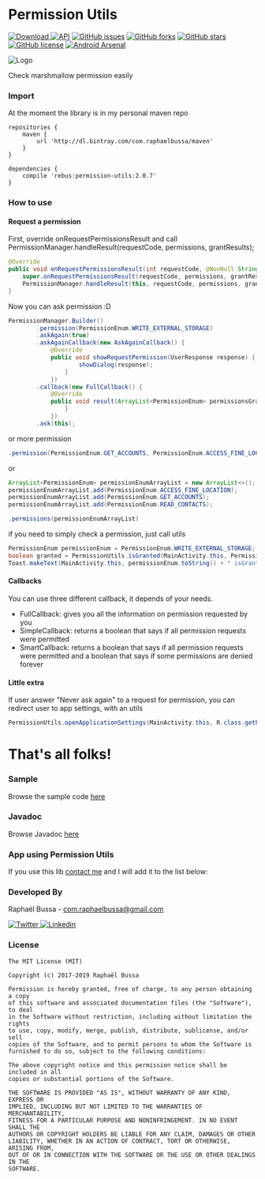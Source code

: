 # Permission Utils
[![Download](https://api.bintray.com/packages/com.raphaelbussa/maven/permission-utils/images/download.svg) ](https://bintray.com/com.raphaelbussa/maven/permission-utils/_latestVersion) [![API](https://img.shields.io/badge/API-14%2B-brightgreen.svg?style=flat)](https://android-arsenal.com/api?level=14) [![GitHub issues](https://img.shields.io/github/issues/com.raphaelbussa/PermissionUtils.svg)](https://github.com/com.raphaelbussa/PermissionUtils/issues) [![GitHub forks](https://img.shields.io/github/forks/com.raphaelbussa/PermissionUtils.svg)](https://github.com/com.raphaelbussa/PermissionUtils/network) [![GitHub stars](https://img.shields.io/github/stars/com.raphaelbussa/PermissionUtils.svg)](https://github.com/com.raphaelbussa/PermissionUtils/stargazers) [![GitHub license](https://img.shields.io/badge/license-MIT-blue.svg)](https://raw.githubusercontent.com/com.raphaelbussa/PermissionUtils/master/LICENSE) [![Android Arsenal](https://img.shields.io/badge/Android%20Arsenal-PermissionUtils-green.svg?style=true)](https://android-arsenal.com/details/1/3951)

![Logo](https://raw.githubusercontent.com/com.raphaelbussa/PermissionUtils/master/sample/src/main/ic_launcher-web.png)

Check marshmallow permission easily

### Import
At the moment the library is in my personal maven repo
```Gradle
repositories {
    maven {
        url 'http://dl.bintray.com/com.raphaelbussa/maven'
    }
}
```
```Gradle
dependencies {
    compile 'rebus:permission-utils:2.0.7'
}
```
### How to use
#### Request a permission

First, override onRequestPermissionsResult and call PermissionManager.handleResult(requestCode, permissions, grantResults);
```Java
@Override
public void onRequestPermissionsResult(int requestCode, @NonNull String[] permissions, @NonNull int[] grantResults) {
    super.onRequestPermissionsResult(requestCode, permissions, grantResults);
    PermissionManager.handleResult(this, requestCode, permissions, grantResults);
}
```

Now you can ask permission :D
```Java
PermissionManager.Builder()
        .permission(PermissionEnum.WRITE_EXTERNAL_STORAGE)
        .askAgain(true)
        .askAgainCallback(new AskAgainCallback() {
            @Override
            public void showRequestPermission(UserResponse response) {
                    showDialog(response);
                }
            })
        .callback(new FullCallback() {
            @Override
            public void result(ArrayList<PermissionEnum> permissionsGranted, ArrayList<PermissionEnum> permissionsDenied, ArrayList<PermissionEnum> permissionsDeniedForever, ArrayList<PermissionEnum> permissionsAsked) {
                }
            })
        .ask(this);
```
or more permission
```Java
.permission(PermissionEnum.GET_ACCOUNTS, PermissionEnum.ACCESS_FINE_LOCATION, PermissionEnum.READ_SMS)
```
or
```Java
ArrayList<PermissionEnum> permissionEnumArrayList = new ArrayList<>();
permissionEnumArrayList.add(PermissionEnum.ACCESS_FINE_LOCATION);
permissionEnumArrayList.add(PermissionEnum.GET_ACCOUNTS);
permissionEnumArrayList.add(PermissionEnum.READ_CONTACTS);

.permissions(permissionEnumArrayList)
```

if you need to simply check a permission, just call utils
```Java
PermissionEnum permissionEnum = PermissionEnum.WRITE_EXTERNAL_STORAGE;
boolean granted = PermissionUtils.isGranted(MainActivity.this, PermissionEnum.WRITE_EXTERNAL_STORAGE);
Toast.makeText(MainActivity.this, permissionEnum.toString() + " isGranted [" + granted + "]", Toast.LENGTH_SHORT).show()
```

#### Callbacks
You can use three different callback, it depends of your needs.

* FullCallback: gives you all the information on permission requested by you
* SimpleCallback: returns a boolean that says if all permission requests were permitted
* SmartCallback: returns a boolean that says if all permission requests were permitted and a boolean that says if some permissions are denied forever

#### Little extra
If user answer "Never ask again" to a request for permission, you can redirect user to app settings, with an utils
```Java
PermissionUtils.openApplicationSettings(MainActivity.this, R.class.getPackage().getName());
```
# That's all folks!

### Sample
Browse the sample code [here](https://github.com/com.raphaelbussa/PermissionUtils/tree/master/sample)

### Javadoc
Browse Javadoc [here](https://com.raphaelbussa.github.io/PermissionUtils/javadoc/)

### App using Permission Utils
If you use this lib [contact me](mailto:com.raphaelbussa@gmail.com?subject=PermissionUtils) and I will add it to the list below:

### Developed By
Raphaël Bussa - [com.raphaelbussa@gmail.com](mailto:com.raphaelbussa@gmail.com)

[ ![Twitter](https://raw.githubusercontent.com/com.raphaelbussa/PermissionUtils/master/img/social/twitter-icon.png) ](https://twitter.com/com.raphaelbussa)[ ![Linkedin](https://raw.githubusercontent.com/com.raphaelbussa/PermissionUtils/master/img/social/linkedin-icon.png) ](https://www.linkedin.com/in/com.raphaelbussa)

### License
```
The MIT License (MIT)

Copyright (c) 2017-2019 Raphaël Bussa

Permission is hereby granted, free of charge, to any person obtaining a copy
of this software and associated documentation files (the "Software"), to deal
in the Software without restriction, including without limitation the rights
to use, copy, modify, merge, publish, distribute, sublicense, and/or sell
copies of the Software, and to permit persons to whom the Software is
furnished to do so, subject to the following conditions:

The above copyright notice and this permission notice shall be included in all
copies or substantial portions of the Software.

THE SOFTWARE IS PROVIDED "AS IS", WITHOUT WARRANTY OF ANY KIND, EXPRESS OR
IMPLIED, INCLUDING BUT NOT LIMITED TO THE WARRANTIES OF MERCHANTABILITY,
FITNESS FOR A PARTICULAR PURPOSE AND NONINFRINGEMENT. IN NO EVENT SHALL THE
AUTHORS OR COPYRIGHT HOLDERS BE LIABLE FOR ANY CLAIM, DAMAGES OR OTHER
LIABILITY, WHETHER IN AN ACTION OF CONTRACT, TORT OR OTHERWISE, ARISING FROM,
OUT OF OR IN CONNECTION WITH THE SOFTWARE OR THE USE OR OTHER DEALINGS IN THE
SOFTWARE.
```
